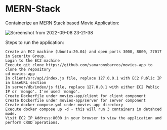# MERN-Stack

Containerize an MERN Stack based Movie Application:

![Screenshot from 2022-09-08 23-21-38](https://user-images.githubusercontent.com/98638681/189205638-97a1893b-0d7b-40e9-b60f-b4f18fa67f29.png)


Steps to run the application:

    Create an EC2 machine (Ubuntu:20.04) and open ports 3000, 8000, 27017 in Security Group.
    Login to the EC2 machine
    Execute git clone https://github.com/samaronybarros/movies-app to clone the repository
    cd movies-app
    In client/src/api/index.js file, replace 127.0.0.1 with EC2 Public IP in baseURL section
    In server/db/index/js file, replace 127.0.0.1 with either EC2 Public IP or 'mongo'. I've used 'mongo'.
    Create Dockerfile under movies-app/client for client component
    Create Dockerfile under movies-app/server for server component
    Create docker-compose.yml under movies-app directory
    Execute docker compose up -d - this will run 3 containers in detahced mode.
    Visit EC2_IP_Address:8000 in your browser to view the application and perform CRUD operations.
